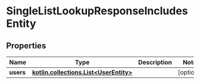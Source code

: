 
# SingleListLookupResponseIncludesEntity

## Properties
Name | Type | Description | Notes
------------ | ------------- | ------------- | -------------
**users** | [**kotlin.collections.List&lt;UserEntity&gt;**](UserEntity.md) |  |  [optional]



